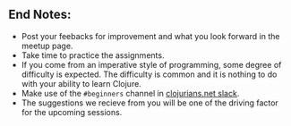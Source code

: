 
## End Notes:
- Post your feebacks for improvement and what you look forward in the meetup page.
- Take time to practice the assignments. 
- If you come from an imperative style of programming, some degree of difficulty is expected. The difficulty is common and it is nothing to do with your ability to learn Clojure.
- Make use of the `#beginners` channel in  [clojurians.net slack](http://clojurians.net).
- The suggestions we recieve from you will be one of the driving factor for the upcoming sessions.
